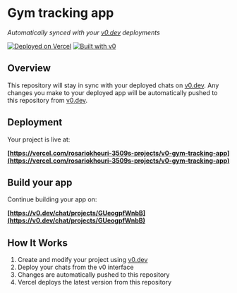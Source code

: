 # Gym tracking app

*Automatically synced with your [v0.dev](https://v0.dev) deployments*

[![Deployed on Vercel](https://img.shields.io/badge/Deployed%20on-Vercel-black?style=for-the-badge&logo=vercel)](https://vercel.com/rosariokhouri-3509s-projects/v0-gym-tracking-app)
[![Built with v0](https://img.shields.io/badge/Built%20with-v0.dev-black?style=for-the-badge)](https://v0.dev/chat/projects/GUeogpfWnbB)

## Overview

This repository will stay in sync with your deployed chats on [v0.dev](https://v0.dev).
Any changes you make to your deployed app will be automatically pushed to this repository from [v0.dev](https://v0.dev).

## Deployment

Your project is live at:

**[https://vercel.com/rosariokhouri-3509s-projects/v0-gym-tracking-app](https://vercel.com/rosariokhouri-3509s-projects/v0-gym-tracking-app)**

## Build your app

Continue building your app on:

**[https://v0.dev/chat/projects/GUeogpfWnbB](https://v0.dev/chat/projects/GUeogpfWnbB)**

## How It Works

1. Create and modify your project using [v0.dev](https://v0.dev)
2. Deploy your chats from the v0 interface
3. Changes are automatically pushed to this repository
4. Vercel deploys the latest version from this repository